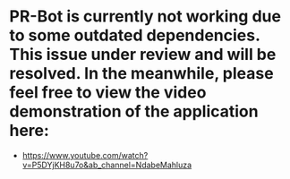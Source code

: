 # PR-Bot is currently not working due to some outdated dependencies. This issue under review and will be resolved. In the meanwhile, please feel free to view the video demonstration of the application here: 
* https://www.youtube.com/watch?v=P5DYjKH8u7o&ab_channel=NdabeMahluza
